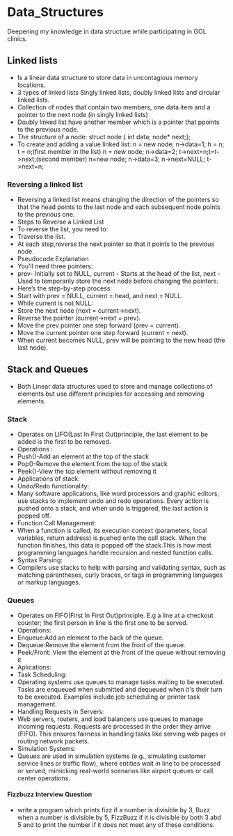 # Data_Structures
Deepening my knowledge in data structure while participating in GOL clinics.

## Linked lists
- Is a linear data structure to store data in uncontagious memory locations.
- 3 types of linked lists Singly linked lists, doubly linked lists and circular linked lists.
- Collection of nodes that contain two members, one data item and a pointer to the next node (in singly linked lists)
- Doubly linked list have another member which is a pointer that ppoints to the previous node.
- The structure of a node: struct node { int data; node* next;};
- To create and adding a value linked list: n = new node; n->data=1; h = n; t = n;(first member in the list) n = new node; n->data=2; t->next=n;t=t->next;(second member) n=new node; n->data=3;  n->next=NULL; t->next=n;
### Reversing a linked list
- Reversing a linked list means changing the direction of the pointers so that the head points to the last node and each subsequent node points to the previous one.
- Steps to Reverse a Linked List
- To reverse the list, you need to:
- Traverse the list.
- At each step,reverse the next pointer so that it points to the previous node.
- Pseudocode Explanation
- You’ll need three pointers:
- prev- Initially set to NULL, current - Starts at the head of the list, next - Used to temporarily store the next node before changing the pointers.
- Here’s the step-by-step process:
- Start with prev = NULL, current = head, and next = NULL.
- While current is not NULL:
- Store the next node (next = current->next).
- Reverse the pointer (current->next = prev).
- Move the prev pointer one step forward (prev = current).
- Move the current pointer one step forward (current = next).
- When current becomes NULL, prev will be pointing to the new head (the last node).

## Stack and Queues
- Both Linear data structures used to store and manage collections of elements but use different principles for accessing and removing elements.
### Stack
- Operates on LIFO(Last In First Out)principle, the last element to be added is the first to be removed.
- Operations :
- Push()-Add an element at the top of the stack
- Pop()-Remove the element from the top of the stack
- Peek()-View the top element without removing it
- Applications of stack:
- Undo/Redo functionality:
- Many software applications, like word processors and graphic editors, use stacks to implement undo and redo operations. Every action is pushed onto a stack, and when undo is triggered, the last action is popped off.
- Function Call Management:
- When a function is called, its execution context (parameters, local variables, return address) is pushed onto the call stack. When the function finishes, this data is popped off the stack.This is how most programming languages handle recursion and nested function calls.
- Syntax Parsing:
- Compilers use stacks to help with parsing and validating syntax, such as matching parentheses, curly braces, or tags in programming languages or markup languages.
### Queues
- Operates on FIFO(First In First Out)principle. E.g a line at a checkout counter; the first person in line is the first one to be served.
- Operations:
- Enqueue:Add an element to the back of the queue.
- Dequeue:Remove the element from the front of the queue.
- Peek/Front: View the element at the front of the queue without removing it
- Aplications:
- Task Scheduling:
- Operating systems use queues to manage tasks waiting to be executed. Tasks are enqueued when submitted and dequeued when it's their turn to be executed. Examples include job scheduling or printer task management.
- Handling Requests in Servers:
- Web servers, routers, and load balancers use queues to manage incoming requests. Requests are processed in the order they arrive (FIFO). This ensures fairness in handling tasks like serving web pages or routing network packets.
- Simulation Systems:
- Queues are used in simulation systems (e.g., simulating customer service lines or traffic flow), where entities wait in line to be processed or served, mimicking real-world scenarios like airport queues or call center operations.

#### Fizzbuzz Interview Question
- write a program which prints fizz if a number is divisible by 3, Buzz when a number is divisible by 5, FizzBuzz if it is divisible by both 3 abd 5 and to print the number if it does not meet any of these conditions.
